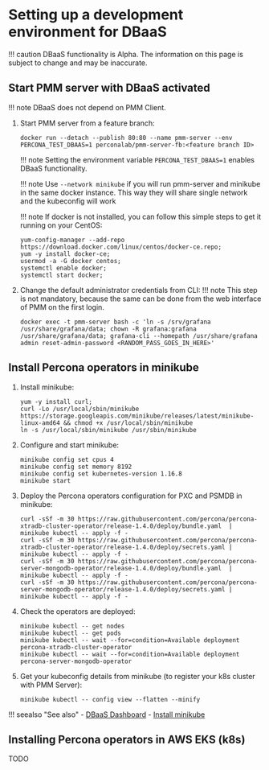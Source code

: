 # Setting up a development environment for DBaaS

!!! caution
    DBaaS functionality is Alpha. The information on this page is subject to change and may be inaccurate.

## Start PMM server with DBaaS activated

!!! note
    DBaaS does not depend on PMM Client.

1. Start PMM server from a feature branch:

    ```
    docker run --detach --publish 80:80 --name pmm-server --env PERCONA_TEST_DBAAS=1 perconalab/pmm-server-fb:<feature branch ID>

    ```

    !!! note
       Setting the environment variable `PERCONA_TEST_DBAAS=1` enables DBaaS functionality.

    !!! note
       Use `--network minikube` if you will run pmm-server and minikube in the same docker instance. This way they will share single network and the kubeconfig will work

    !!! note
       If docker is not installed, you can follow this simple steps to get it running on your CentOS:

       yum-config-manager --add-repo https://download.docker.com/linux/centos/docker-ce.repo;
       yum -y install docker-ce;
       usermod -a -G docker centos;
       systemctl enable docker;
       systemctl start docker;


2. Change the default administrator credentials from CLI:
    !!! note
       This step is not mandatory, because the same can be done from the web interface of PMM on the first login.

    ```
    docker exec -t pmm-server bash -c 'ln -s /srv/grafana /usr/share/grafana/data; chown -R grafana:grafana /usr/share/grafana/data; grafana-cli --homepath /usr/share/grafana admin reset-admin-password <RANDOM_PASS_GOES_IN_HERE>'
    ```

## Install Percona operators in minikube

1. Install minikube:

    ```
    yum -y install curl;
    curl -Lo /usr/local/sbin/minikube https://storage.googleapis.com/minikube/releases/latest/minikube-linux-amd64 && chmod +x /usr/local/sbin/minikube
    ln -s /usr/local/sbin/minikube /usr/sbin/minikube
    ```

2. Configure and start minikube:

    ```
    minikube config set cpus 4
    minikube config set memory 8192
    minikube config set kubernetes-version 1.16.8
    minikube start
    ```

3. Deploy the Percona operators configuration for PXC and PSMDB in minikube:

    ```
    curl -sSf -m 30 https://raw.githubusercontent.com/percona/percona-xtradb-cluster-operator/release-1.4.0/deploy/bundle.yaml  | minikube kubectl -- apply -f -
    curl -sSf -m 30 https://raw.githubusercontent.com/percona/percona-xtradb-cluster-operator/release-1.4.0/deploy/secrets.yaml | minikube kubectl -- apply -f -
    curl -sSf -m 30 https://raw.githubusercontent.com/percona/percona-server-mongodb-operator/release-1.4.0/deploy/bundle.yaml  | minikube kubectl -- apply -f -
    curl -sSf -m 30 https://raw.githubusercontent.com/percona/percona-server-mongodb-operator/release-1.4.0/deploy/secrets.yaml | minikube kubectl -- apply -f -
    ```

4. Check the operators are deployed:

    ```
    minikube kubectl -- get nodes
    minikube kubectl -- get pods
    minikube kubectl -- wait --for=condition=Available deployment percona-xtradb-cluster-operator
    minikube kubectl -- wait --for=condition=Available deployment percona-server-mongodb-operator
    ```

5. Get your kubeconfig details from minikube (to register your k8s cluster with PMM Server):

    ```
    minikube kubectl -- config view --flatten --minify
    ```

!!! seealso "See also"
    - [DBaaS Dashboard](../platform/dbaas.md)
    - [Install minikube](https://minikube.sigs.k8s.io/docs/start/)


## Installing Percona operators in AWS EKS (k8s)

TODO
